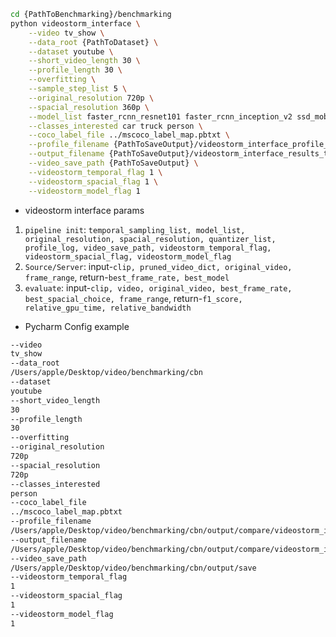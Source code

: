 ```sh
cd {PathToBenchmarking}/benchmarking
python videostorm_interface \
    --video tv_show \
    --data_root {PathToDataset} \
    --dataset youtube \
    --short_video_length 30 \
    --profile_length 30 \
    --overfitting \
    --sample_step_list 5 \
    --original_resolution 720p \
    --spacial_resolution 360p \
    --model_list faster_rcnn_resnet101 faster_rcnn_inception_v2 ssd_mobilenet_v2 \
    --classes_interested car truck person \
    --coco_label_file ../mscoco_label_map.pbtxt \
    --profile_filename {PathToSaveOutput}/videostorm_interface_profile_tv_show.csv \
    --output_filename {PathToSaveOutput}/videostorm_interface_results_tv_show.csv \
    --video_save_path {PathToSaveOutput} \
    --videostorm_temporal_flag 1 \
    --videostorm_spacial_flag 1 \
    --videostorm_model_flag 1
```

- videostorm interface params
1. `pipeline init`: `temporal_sampling_list, model_list, original_resolution, spacial_resolution, quantizer_list, profile_log, video_save_path, videostorm_temporal_flag, videostorm_spacial_flag, videostorm_model_flag`
2. `Source/Server`: input-`clip, pruned_video_dict, original_video, frame_range`, return-`best_frame_rate, best_model`
3. `evaluate`: input-`clip, video, original_video, best_frame_rate, best_spacial_choice, frame_range`, return-`f1_score, relative_gpu_time, relative_bandwidth`

- Pycharm Config example
```sh
--video
tv_show
--data_root
/Users/apple/Desktop/video/benchmarking/cbn
--dataset
youtube
--short_video_length
30
--profile_length
30
--overfitting
--original_resolution
720p
--spacial_resolution
720p
--classes_interested
person
--coco_label_file
../mscoco_label_map.pbtxt
--profile_filename
/Users/apple/Desktop/video/benchmarking/cbn/output/compare/videostorm_interface_profile_tv_show.csv
--output_filename
/Users/apple/Desktop/video/benchmarking/cbn/output/compare/videostorm_interface_results_tv_show.csv
--video_save_path 
/Users/apple/Desktop/video/benchmarking/cbn/output/save
--videostorm_temporal_flag
1
--videostorm_spacial_flag
1
--videostorm_model_flag
1
```